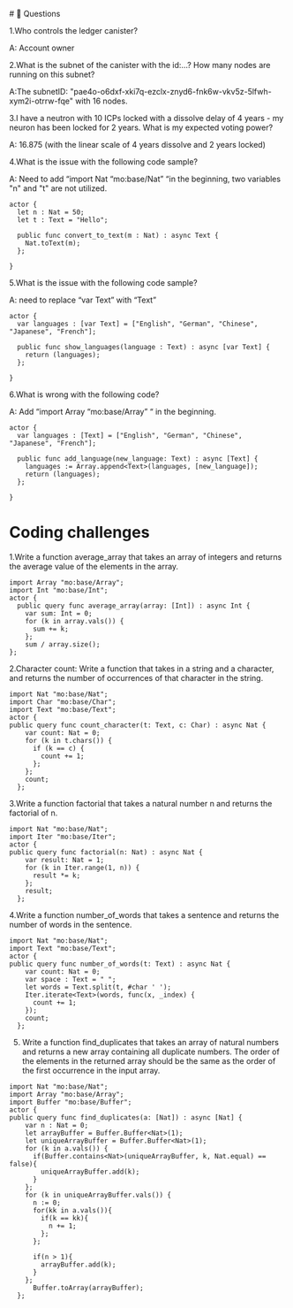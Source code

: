  #<a id="questions"> 🙋 Questions </a>

1.Who controls the ledger canister?

A: Account owner

2.What is the subnet of the canister with the id:…? How many nodes are running on this subnet?

A:The subnetID: "pae4o-o6dxf-xki7q-ezclx-znyd6-fnk6w-vkv5z-5lfwh-xym2i-otrrw-fqe"  with 16 nodes.

3.I have a neutron with 10 ICPs locked with a dissolve delay of 4 years - my neuron has been locked for 2 years. What is my expected voting power?

A: 16.875 (with the linear scale of 4 years dissolve and 2 years locked)

4.What is the issue with the following code sample? 

A:  Need to add “import Nat “mo:base/Nat” “in the beginning, two variables "n" and "t" are not utilized.
```
actor {
  let n : Nat = 50;
  let t : Text = "Hello";

  public func convert_to_text(m : Nat) : async Text {
    Nat.toText(m);
  };
 
}
```
5.What is the issue with the following code sample? 

A: need to replace “var Text” with “Text”
```
actor {
  var languages : [var Text] = ["English", "German", "Chinese", "Japanese", "French"];

  public func show_languages(language : Text) : async [var Text] {
    return (languages);
  };
 
}
```
6.What is wrong with the following code?

A: Add “import Array “mo:base/Array” “ in the beginning.
```
actor {
  var languages : [Text] = ["English", "German", "Chinese", "Japanese", "French"];

  public func add_language(new_language: Text) : async [Text] {
    languages := Array.append<Text>(languages, [new_language]);
    return (languages);
  };
 
}
```

# <a id="coding-challenges"> Coding challenges </a>

1.Write a function average_array that takes an array of integers and returns the average value of the elements in the array.
```
import Array "mo:base/Array";
import Int "mo:base/Int";
actor {
  public query func average_array(array: [Int]) : async Int {
    var sum: Int = 0;
    for (k in array.vals()) {
      sum += k;
    };
    sum / array.size();
};
```
2.Character count: Write a function that takes in a string and a character, and returns the number of occurrences of that character in the string.
```
import Nat "mo:base/Nat";
import Char "mo:base/Char";
import Text "mo:base/Text";
actor {
public query func count_character(t: Text, c: Char) : async Nat {
    var count: Nat = 0;
    for (k in t.chars()) {
      if (k == c) {
        count += 1;
      };
    };
    count;
  };
``` 
3.Write a function factorial that takes a natural number n and returns the factorial of n.
```
import Nat "mo:base/Nat";
import Iter "mo:base/Iter";
actor {
public query func factorial(n: Nat) : async Nat {
    var result: Nat = 1;
    for (k in Iter.range(1, n)) {
      result *= k;
    };
    result;
  };
``` 
4.Write a function number_of_words that takes a sentence and returns the number of words in the sentence.
```
import Nat "mo:base/Nat";
import Text "mo:base/Text";
actor {
public query func number_of_words(t: Text) : async Nat {
    var count: Nat = 0;
    var space : Text = " ";
    let words = Text.split(t, #char ' ');
    Iter.iterate<Text>(words, func(x, _index) {
      count += 1;
    });
    count;
  };
``` 
5. Write a function find_duplicates that takes an array of natural numbers and returns a new array containing all duplicate numbers. The order of the elements in the returned array should be the same as the order of the first occurrence in the input array.
```
import Nat "mo:base/Nat";
import Array "mo:base/Array";
import Buffer "mo:base/Buffer";
actor {
public query func find_duplicates(a: [Nat]) : async [Nat] {
    var n : Nat = 0;
    let arrayBuffer = Buffer.Buffer<Nat>(1);
    let uniqueArrayBuffer = Buffer.Buffer<Nat>(1);
    for (k in a.vals()) {
      if(Buffer.contains<Nat>(uniqueArrayBuffer, k, Nat.equal) == false){
        uniqueArrayBuffer.add(k);
      }
    };
    for (k in uniqueArrayBuffer.vals()) {
      n := 0;
      for(kk in a.vals()){
        if(k == kk){
          n += 1;
        };
      };
    
      if(n > 1){
        arrayBuffer.add(k);
      }   
    };
      Buffer.toArray(arrayBuffer);
  };

``` 
